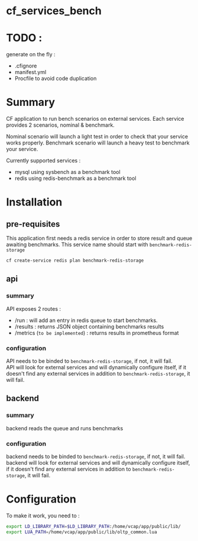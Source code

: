 cf_services_bench
===

# TODO : 
generate on the fly : 
* .cfignore  
* manifest.yml
* Procfile
 to avoid code duplication

# Summary

CF application to run bench scenarios on external services. Each service provides 2 scenarios, nominal & benchmark.  

Nominal scenario will launch a light test in order to check that your service works properly.
Benchmark scenario will launch a heavy test to benchmark your service.

Currently supported services :
* mysql using sysbench as a benchmark tool
* redis using redis-benchmark as a benchmark tool

# Installation

## pre-requisites

This application first needs a redis service in order to store result and queue awaiting benchmarks. This service name should start with `benchmark-redis-storage`

```bash
cf create-service redis plan benchmark-redis-storage
```

## api

### summary

API exposes 2 routes :
* /run : will add an entry in redis queue to start benchmarks. 
* /results : returns JSON object containing benchmarks results
* /metrics (`to be implemented`) : returns results in prometheus format

### configuration

API needs to be binded to `benchmark-redis-storage`, if not, it will fail.  
API will look for external services and will dynamically configure itself, if it doesn't find any external
services in addition to `benchmark-redis-storage`, it will fail.

## backend

### summary

backend reads the queue and runs benchmarks

### configuration

backend needs to be binded to `benchmark-redis-storage`, if not, it will fail.  
backend will look for external services and will dynamically configure itself, if it doesn't find any external
services in addition to `benchmark-redis-storage`, it will fail.

# Configuration

To make it work, you need to :
```bash
export LD_LIBRARY_PATH=$LD_LIBRARY_PATH:/home/vcap/app/public/lib/
export LUA_PATH=/home/vcap/app/public/lib/oltp_common.lua
```

